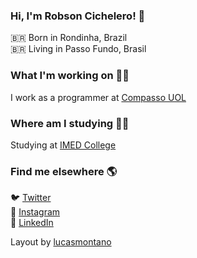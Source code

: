### Hi, I'm Robson Cichelero! 👋

🇧🇷 Born in Rondinha, Brazil <br>
🇧🇷 Living in Passo Fundo, Brasil <br>

### What I'm working on 👨‍💻

I work as a programmer at [Compasso UOL](https://compassouol.com/) <br>

### Where am I studying 👨‍💻

Studying at [IMED College](https://www.imed.edu.br/) <br>

### Find me elsewhere 🌎

🐦 [Twitter](https://twitter.com/Robi_Cichelero) <br>
📸 [Instagram](https://www.instagram.com/robsoncichelero/) <br>
💼 [LinkedIn](https://www.linkedin.com/in/robsoncichelero/) <br>

Layout by [lucasmontano](https://github.com/lucasmontano) <br>
